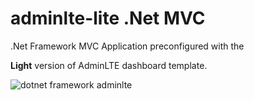 # adminlte-lite .Net MVC
.Net Framework MVC Application preconfigured with the

**Light** version of AdminLTE dashboard template.

![dotnet framework adminlte](https://user-images.githubusercontent.com/38552769/46967957-5abea600-d0b2-11e8-8566-be58df43da25.png)
